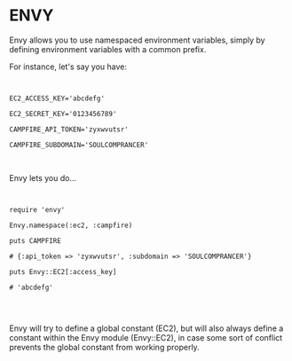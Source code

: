 
ENVY
=================

Envy allows you to use namespaced environment variables, simply by defining environment variables with a common prefix.

For instance, let's say you have:

<pre>
<code>
	
EC2_ACCESS_KEY='abcdefg'

EC2_SECRET_KEY='0123456789'

CAMPFIRE_API_TOKEN='zyxwvutsr'

CAMPFIRE_SUBDOMAIN='SOULCOMPRANCER'

</code>
</pre>

Envy lets you do...

<pre>
<code>

require 'envy'

Envy.namespace(:ec2, :campfire)

puts CAMPFIRE

# {:api_token => 'zyxwvutsr', :subdomain => 'SOULCOMPRANCER'}

puts Envy::EC2[:access_key]  

# 'abcdefg'


</code>
</pre>

Envy will try to define a global constant (EC2), but will also always define a constant within the Envy module (Envy::EC2), in case some sort of conflict prevents the global constant from working properly.

